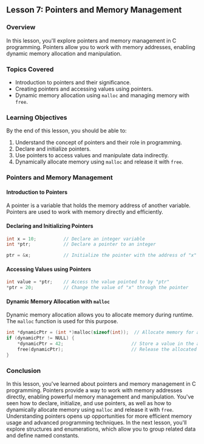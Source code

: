 ## Lesson 7: Pointers and Memory Management

### Overview

In this lesson, you'll explore pointers and memory management in C programming. Pointers allow you to work with memory addresses, enabling dynamic memory allocation and manipulation.

### Topics Covered

- Introduction to pointers and their significance.
- Creating pointers and accessing values using pointers.
- Dynamic memory allocation using `malloc` and managing memory with `free`.

### Learning Objectives

By the end of this lesson, you should be able to:

1. Understand the concept of pointers and their role in programming.
2. Declare and initialize pointers.
3. Use pointers to access values and manipulate data indirectly.
4. Dynamically allocate memory using `malloc` and release it with `free`.

### Pointers and Memory Management

#### Introduction to Pointers

A pointer is a variable that holds the memory address of another variable. Pointers are used to work with memory directly and efficiently.

#### Declaring and Initializing Pointers

```c
int x = 10;          // Declare an integer variable
int *ptr;            // Declare a pointer to an integer

ptr = &x;            // Initialize the pointer with the address of "x"
```

#### Accessing Values using Pointers

```c
int value = *ptr;    // Access the value pointed to by "ptr"
*ptr = 20;           // Change the value of "x" through the pointer
```

#### Dynamic Memory Allocation with `malloc`

Dynamic memory allocation allows you to allocate memory during runtime. The `malloc` function is used for this purpose.

```c
int *dynamicPtr = (int *)malloc(sizeof(int));  // Allocate memory for an integer
if (dynamicPtr != NULL) {
    *dynamicPtr = 42;                         // Store a value in the allocated memory
    free(dynamicPtr);                         // Release the allocated memory
}
```

### Conclusion

In this lesson, you've learned about pointers and memory management in C programming. Pointers provide a way to work with memory addresses directly, enabling powerful memory management and manipulation. You've seen how to declare, initialize, and use pointers, as well as how to dynamically allocate memory using `malloc` and release it with `free`. Understanding pointers opens up opportunities for more efficient memory usage and advanced programming techniques. In the next lesson, you'll explore structures and enumerations, which allow you to group related data and define named constants.
